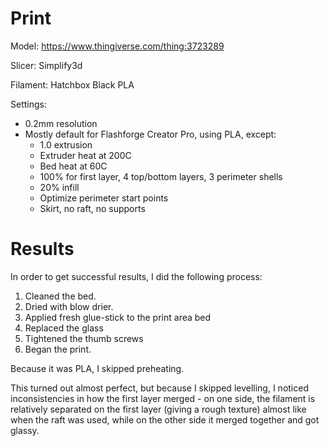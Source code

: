 # Print

Model: https://www.thingiverse.com/thing:3723289

Slicer: Simplify3d

Filament: Hatchbox Black PLA

Settings:
- 0.2mm resolution
- Mostly default for Flashforge Creator Pro, using PLA, except:
    - 1.0 extrusion
    - Extruder heat at 200C
    - Bed heat at 60C
    - 100% for first layer, 4 top/bottom layers, 3 perimeter shells
    - 20% infill
    - Optimize perimeter start points
    - Skirt, no raft, no supports

# Results

In order to get successful results, I did the following process:

1. Cleaned the bed.
2. Dried with blow drier.
3. Applied fresh glue-stick to the print area bed
5. Replaced the glass
6. Tightened the thumb screws
7. Began the print.

Because it was PLA, I skipped preheating.

This turned out almost perfect, but because I skipped levelling, I noticed inconsistencies in how the first layer merged - on one side, the filament is relatively separated on the first layer (giving a rough texture) almost like when the raft was used, while on the other side it merged together and got glassy.